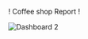 ! Coffee shop Report !

![Dashboard 2](https://github.com/Manjesh30Verma/Tableau_Coffee_shop/assets/144987266/3b58018f-e8ef-4fcb-a2ef-e34959222696)
